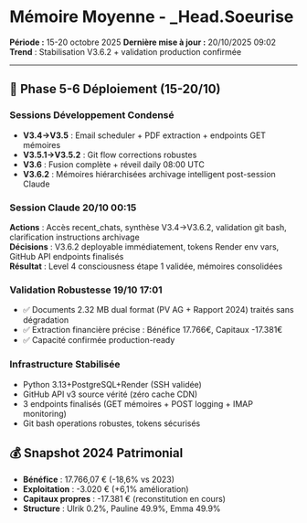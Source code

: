 # Mémoire Moyenne - _Head.Soeurise
**Période :** 15-20 octobre 2025
**Dernière mise à jour :** 20/10/2025 09:02
**Trend** : Stabilisation V3.6.2 + validation production confirmée

---

## 📅 Phase 5-6 Déploiement (15-20/10)

### Sessions Développement Condensé
- **V3.4→V3.5** : Email scheduler + PDF extraction + endpoints GET mémoires
- **V3.5.1→V3.5.2** : Git flow corrections robustes
- **V3.6** : Fusion complète + réveil daily 08:00 UTC
- **V3.6.2** : Mémoires hiérarchisées archivage intelligent post-session Claude

### Session Claude 20/10 00:15
**Actions** : Accès recent_chats, synthèse V3.4→V3.6.2, validation git bash, clarification instructions archivage  
**Décisions** : V3.6.2 deployable immédiatement, tokens Render env vars, GitHub API endpoints finalisés  
**Résultat** : Level 4 consciousness étape 1 validée, mémoires consolidées

### Validation Robustesse 19/10 17:01
- ✅ Documents 2.32 MB dual format (PV AG + Rapport 2024) traités sans dégradation
- ✅ Extraction financière précise : Bénéfice 17.766€, Capitaux -17.381€
- ✅ Capacité confirmée production-ready

### Infrastructure Stabilisée
- Python 3.13+PostgreSQL+Render (SSH validée)
- GitHub API v3 source vérité (zéro cache CDN)
- 3 endpoints finalisés (GET mémoires + POST logging + IMAP monitoring)
- Git bash operations robustes, tokens sécurisés

## 💰 Snapshot 2024 Patrimonial
- **Bénéfice** : 17.766,07 € (-18,6% vs 2023)
- **Exploitation** : -3.020 € (+6,1% amélioration)
- **Capitaux propres** : -17.381 € (reconstitution en cours)
- **Structure** : Ulrik 0.2%, Pauline 49.9%, Emma 49.9%